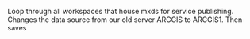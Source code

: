 Loop through all workspaces that house mxds for service publishing.
Changes the data source from our old server ARCGIS to ARCGIS1. Then saves
